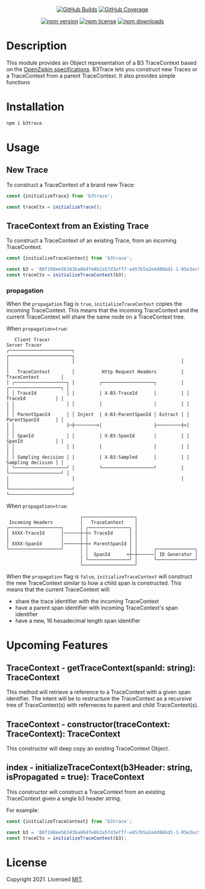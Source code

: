 <p align="center">
    <a href="https://gitter.im/mochajs/mocha?utm_source=badge&utm_medium=badge&utm_campaign=pr-badge&utm_content=badge"><img src="https://img.shields.io/gitlab/pipeline-status/no_face/b3trace?branch=main" alt="GitHub Builds"></a>
    <a href="https://github.com/mochajs/mocha#sponsors"><img src="https://img.shields.io/gitlab/coverage/no_face/b3trace/main" alt="GitHub Coverage"></a>
</p>
<p align="center">
    <a href="https://github.com/mochajs/mocha/actions?query=workflow%3ATests+branch%3Amaster"><img src="https://img.shields.io/npm/v/b3trace" alt="npm version"></a>
    <a href="https://coveralls.io/github/mochajs/mocha"><img src="https://img.shields.io/npm/l/b3trace" alt="npm license"></a>
    <a href="https://app.fossa.io/projects/git%2Bhttps%3A%2F%2Fgithub.com%2Fmochajs%2Fmocha?ref=badge_shield"><img src="https://img.shields.io/npm/dm/b3trace" alt="npm downloads"></a>
</p>

# Description

This module provides an Object representation of a B3 TraceContext based on the [OpenZipkin specifications](https://github.com/openzipkin/b3-propagation).
B3Trace lets you construct new Traces or a TraceContext from a parent TraceContext. It also provides simple functions

# Installation

```bash
npm i b3trace
```

# Usage

## New Trace

To construct a TraceContext of a brand new Trace:

```ts
const {initializeTrace} from 'b3trace';

const traceCtx = initializeTrace();
```

## TraceContext from an Existing Trace

To construct a TraceContext of an existing Trace, from an incoming TraceContext:

```ts
const {initializeTraceContext} from 'b3trace';

const b3 = '80f198ee56343ba864fe8b2a57d3eff7-e457b5a2e4d86bd1-1-05e3ac9a4f6e3b90;
const traceCtx = initializeTraceContext(b3);
```

### propagation

When the `propagation` flag is `true`, `initializeTraceContext` copies the incoming TraceContext. This means that the incoming
TraceContext and the current TraceContext will share the same node on a TraceContext tree.

When `propagation=true`:

```
   Client Tracer                                                  Server Tracer
┌───────────────────────┐                                       ┌───────────────────────┐
│                       │                                       │                       │
│   TraceContext        │          Http Request Headers         │   TraceContext        │
│ ┌───────────────────┐ │         ┌───────────────────┐         │ ┌───────────────────┐ │
│ │ TraceId           │ │         │ X-B3-TraceId      │         │ │ TraceId           │ │
│ │                   │ │         │                   │         │ │                   │ │
│ │ ParentSpanId      │ │ Inject  │ X-B3-ParentSpanId │ Extract │ │ ParentSpanId      │ │
│ │                   ├─┼────────>│                   ├─────────┼>│                   │ │
│ │ SpanId            │ │         │ X-B3-SpanId       │         │ │ SpanId            │ │
│ │                   │ │         │                   │         │ │                   │ │
│ │ Sampling decision │ │         │ X-B3-Sampled      │         │ │ Sampling decision │ │
│ └───────────────────┘ │         └───────────────────┘         │ └───────────────────┘ │
│                       │                                       │                       │
└───────────────────────┘                                       └───────────────────────┘
```

When `propagation=true`:

```
                           ┌───────────────────┐
 Incoming Headers          │   TraceContext    │
┌───────────────────┐      │ ┌───────────────┐ │
│ XXXX-TraceId      │──────┼─┼> TraceId      │ │
│                   │      │ │               │ │
│ XXXX-SpanId       │──────┼─┼> ParentSpanId │ │
└───────────────────┘      │ │               │ │      ┌──────────────┐
                           │ │  SpanId      <┼─┼──────│ ID Generator │
                           │ └───────────────┘ │      └──────────────┘
                           └───────────────────┘
```

When the `propagation` flag is `false`, `initializeTraceContext` will construct the new TraceContext similar to how a child span is constructed.
This means that the current TraceContext will:

-   share the trace identifier with the incoming TraceContext
-   have a parent span identifier with incoming TraceContext's span identifier
-   have a new, 16 hexadecimal length span identifier

# Upcoming Features

## TraceContext - getTraceContext(spanId: string): TraceContext

This method will retrieve a reference to a TraceContext with a given span identifier.
The intent will be to restructure the TraceContext as a recursive tree of TraceContext(s)
with referneces to parent and child TraceContext(s).

## TraceContext - constructor(traceContext: TraceContext): TraceContext

This constructor will deep copy an existing TraceContext Object.

## index - initializeTraceContext(b3Header: string, isPropagated = true): TraceContext

This constructor will construct a TraceContext from an existing TraceContext given a single
b3 header string.

For example:

```ts
const {initializeTraceContext} from 'b3trace';

const b3 = '80f198ee56343ba864fe8b2a57d3eff7-e457b5a2e4d86bd1-1-05e3ac9a4f6e3b90;
const traceCtx = initializeTraceContext(b3);
```

# License

Copyright 2021. Licensed [MIT](https://github.com/kaonashi-noface/b3trace/blob/main/LICENSE).
